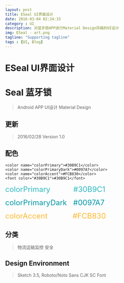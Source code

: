 ```yaml
---
layout: post
title: ESeal UI界面设计
date: 2016-03-04 02:24:33
category : UI
description: 对蓝牙锁APP进行Material Design风格的UI设计
img: ESeal - art.png
tagline: "Supporting tagline"
tags : [UI, Blog]
---
```

# ESeal UI界面设计

# Seal 蓝牙锁
> Android APP UI设计
> Material Design

## 更新
> 2016/02/28  Version 1.0

## 配色
    <color name="colorPrimary">#30B9C1</color>
    <color name="colorPrimaryDark">#0097A7</color>
    <color name="colorAccent">#FCB830</color>
    <font color="#30B9C1">#30B9C1</font>
 
<font color=#30B9C1 size=5>colorPrimary &nbsp;&nbsp;&nbsp;&nbsp;&nbsp;&nbsp;&nbsp;&nbsp;&nbsp;&nbsp;#30B9C1</font>

<font color=#0097A7 size=5>colorPrimaryDark &nbsp;&nbsp;#0097A7</font>

<font color=#FCB830 size=5>colorAccent &nbsp;&nbsp;&nbsp;&nbsp;&nbsp;&nbsp;&nbsp;&nbsp;&nbsp;&nbsp;&nbsp;#FCB830</font>

## 分类
> 物流运输监控 安全

## Design Environment
> Sketch 3.5, Roboto/Noto Sans CJK SC Font